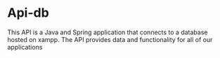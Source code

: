 # Api-db
This API is a Java and Spring application that connects to a database hosted on xampp. The API provides data and functionality for all of our applications
